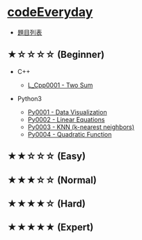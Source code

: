 [codeEveryday](https://hackmd.io/@233eECf4S7qcV-8jggtxVw/ByoCaz5pw)
===

- [題目列表](https://hackmd.io/@233eECf4S7qcV-8jggtxVw/HySzob5pD)

★☆☆☆☆ (Beginner)
---
* C++
    - [L_Cpp0001 - Two Sum](https://hackmd.io/@233eECf4S7qcV-8jggtxVw/S1XJlfcaw)

* Python3
    - [Py0001 - Data Visualization](https://hackmd.io/@233eECf4S7qcV-8jggtxVw/ryH-oncTv)
    - [Py0002 - Linear Equations](https://hackmd.io/@233eECf4S7qcV-8jggtxVw/SkQ-YA5Tv)
    - [Py0003 - KNN (k-nearest neighbors)](https://hackmd.io/@233eECf4S7qcV-8jggtxVw/rkTkoJiaw)
    - [Py0004 - Quadratic Function](https://hackmd.io/@233eECf4S7qcV-8jggtxVw/S1gYUPnaP)

    
★★☆☆☆ (Easy)
---


★★★☆☆ (Normal) 
---


★★★★☆ (Hard) 
---


★★★★★ (Expert) 
---




